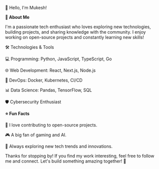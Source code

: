 👋 Hello, I'm Mukesh!




**🚀 About Me**

I'm a passionate tech enthusiast who loves exploring new technologies, building projects, and sharing knowledge with the community. I enjoy working on open-source projects and constantly learning new skills!

🛠 Technologies & Tools

💻 Programming: Python, JavaScript, TypeScript, Go

🌐 Web Development: React, Next.js, Node.js

🔧 DevOps: Docker, Kubernetes, CI/CD

📊 Data Science: Pandas, TensorFlow, SQL

🛡️ Cybersecurity Enthusiast


**⭐ Fun Facts**

🚀 I love contributing to open-source projects.

🎮 A big fan of gaming and AI.

📖 Always exploring new tech trends and innovations.

Thanks for stopping by! If you find my work interesting, feel free to follow me and connect. Let's build something amazing together! 🚀

